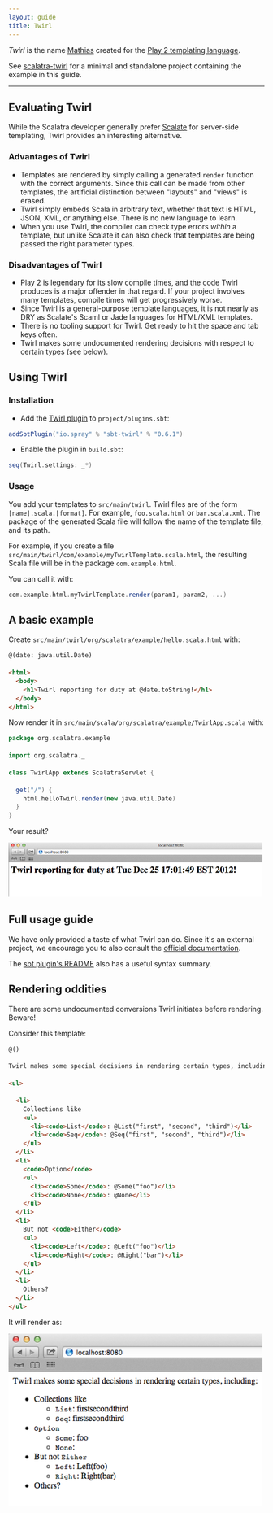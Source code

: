 ```yaml
---
layout: guide
title: Twirl
---
```


*Twirl* is the name [Mathias](https://twitter.com/sirthias)
created for the
[Play 2 templating language](http://www.playframework.org/documentation/2.0/ScalaTemplates).

<div class="alert alert-info">
  <span class="badge badge-info"><i class="icon-flag icon-white"></i></span>
  See
  <a href="{{site.examples}}views/scalatra-twirl">scalatra-twirl</a>
  for a minimal and standalone project containing the example in this guide.
</div>

---

## Evaluating Twirl

While the Scalatra developer generally prefer [Scalate](scalate.html) for server-side
templating, Twirl provides an interesting alternative.

### Advantages of Twirl

- Templates are rendered by simply calling a generated `render` function with the
correct arguments.
Since this call can be made from other templates, the artificial distinction between
"layouts" and "views" is erased.
- Twirl simply embeds Scala in arbitrary text, whether that text is HTML, JSON, XML, or
anything else. There is no new language to learn.
- When you use Twirl, the compiler can check type errors *within* a template, but
unlike Scalate it can also check that templates are being passed the right parameter
types.

### Disadvantages of Twirl

- Play 2 is legendary for its slow compile times, and the code Twirl produces is a
major offender in that regard.
If your project involves many templates, compile times will get progressively worse.
- Since Twirl is a general-purpose template languages, it is not nearly as DRY as
Scalate's Scaml or Jade languages for HTML/XML templates.
- There is no tooling support for Twirl. Get ready to hit the space and tab keys often.
- Twirl makes some undocumented rendering decisions with respect to certain types
(see below).

## Using Twirl

### Installation ###

- Add the [Twirl plugin](https://github.com/spray/twirl) to `project/plugins.sbt`:

```scala
addSbtPlugin("io.spray" % "sbt-twirl" % "0.6.1")
```
- Enable the plugin in `build.sbt`:

```scala
seq(Twirl.settings: _*)
```

### Usage ###

You add your templates to `src/main/twirl`.
Twirl files are of the form `[name].scala.[format]`. For example, `foo.scala.html` or
`bar.scala.xml`.
The package of the generated Scala file will follow the name of the template file,
and its path.

For example, if you create a file
`src/main/twirl/com/example/myTwirlTemplate.scala.html`, the resulting Scala file
will be in the package `com.example.html`.

You can call it with:

```scala
com.example.html.myTwirlTemplate.render(param1, param2, ...)
```

## A basic example ##

Create `src/main/twirl/org/scalatra/example/hello.scala.html` with:

```html
@(date: java.util.Date)

<html>
  <body>
    <h1>Twirl reporting for duty at @date.toString!</h1>
  </body>
</html>
```

Now render it in `src/main/scala/org/scalatra/example/TwirlApp.scala` with:

```scala
package org.scalatra.example

import org.scalatra._

class TwirlApp extends ScalatraServlet {

  get("/") {
    html.helloTwirl.render(new java.util.Date)
  }
}
```

Your result?

<a href="twirl-screenshot.png"><img width="500" src="twirl-screenshot.png" /></a>

## Full usage guide
We have only provided a taste of what Twirl can do.
Since it's an external project, we encourage you to also consult the
[official documentation](http://www.playframework.org/documentation/2.0/ScalaTemplates).

The [sbt plugin's README](https://github.com/spray/twirl/blob/master/README.rst)
also has a useful syntax summary.

## Rendering oddities

There are some undocumented conversions Twirl initiates before rendering. Beware!

Consider this template:

```html
@()

Twirl makes some special decisions in rendering certain types, including:

<ul>

  <li>
    Collections like
    <ul>
      <li><code>List</code>: @List("first", "second", "third")</li>
      <li><code>Seq</code>: @Seq("first", "second", "third")</li>
    </ul>
  </li>
  <li>
    <code>Option</code>
    <ul>
      <li><code>Some</code>: @Some("foo")</li>
      <li><code>None</code>: @None</li>
    </ul>
  </li>
  <li>
    But not <code>Either</code>
    <ul>
      <li><code>Left</code>: @Left("foo")</li>
      <li><code>Right</code>: @Right("bar")</li>
    </ul>
  </li>
  <li>
    Others?
  </li>
</ul>
```

It will render as:

<a href="twirl-screenshot-conversions.png">
   <img width="500" src="twirl-screenshot-conversions.png" />
</a>
